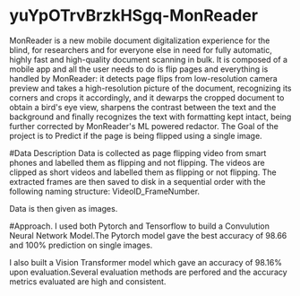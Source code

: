 # yuYpOTrvBrzkHSgq-MonReader


MonReader is a new mobile document digitalization experience for the blind, for researchers and for everyone else in need for fully automatic, highly fast and high-quality document scanning in bulk. It is composed of a mobile app and all the user needs to do is flip pages and everything is handled by MonReader: it detects page flips from low-resolution camera preview and takes a high-resolution picture of the document, recognizing its corners and crops it accordingly, and it dewarps the cropped document to obtain a bird's eye view, sharpens the contrast between the text and the background and finally recognizes the text with formatting kept intact, being further corrected by MonReader's ML powered redactor.
The Goal of the project is to Predict if the page is being flipped using a single image.

#Data Description
Data is  collected as page flipping video from smart phones and labelled them as flipping and not flipping.
The videos are clipped  as short videos and labelled them as flipping or not flipping. The extracted frames are then saved to disk in a sequential order with the following naming structure: VideoID_FrameNumber.

Data is then given as images.

#Approach.
I used both Pytorch and Tensorflow  to build a Convulution Neural Network Model.The Pytorch model gave the best accuracy of 98.66 and 100% prediction on single images.

I also built a Vision Transformer model which gave an accuracy of 98.16% upon evaluation.Several evaluation methods are perfored and the accuracy metrics evaluated are  high and consistent. 

